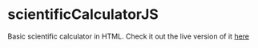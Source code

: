 # scientificCalculatorJS
Basic scientific calculator in HTML. Check it out the live version of it [here](https://yewomhango.github.io/scientificCalculatorJS)
